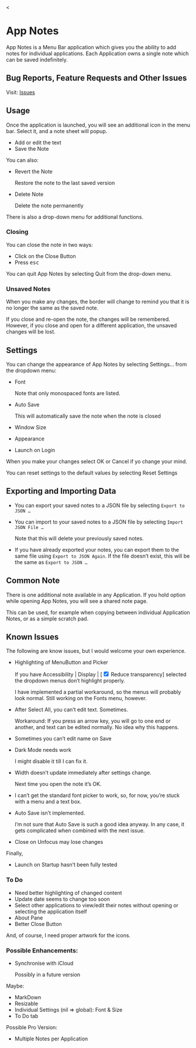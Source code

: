 <

# App Notes

App Notes is a Menu Bar application which gives you the ability to add notes for individual applications. Each Application owns a single note which can be saved indefinitely.

## Bug Reports, Feature Requests and Other Issues

Visit:  [Issues](https://github.com/manngo/app-notes-issues/issues)

## Usage

Once the application is launched, you will see an additional icon in the menu bar. Select it, and a note sheet will popup.

- Add or edit the text
- Save the Note

You can also:

- Revert the Note

	Restore the note to the last saved version
	
-	Delete Note

	Delete the note permanently

There is also a drop-down menu for additional functions.

###	Closing

You can close the note in two ways:

- Click on the Close Button
- Press <kbd>esc</kbd>

You can quit App Notes by selecting Quit from the drop-down menu.

###	Unsaved Notes

When you make any changes, the border will change to remind you that it is no longer the same as the saved note.

If you close and re-open the note, the changes will be remembered. However, if you close and open for a different application, the unsaved changes will be lost.

##	Settings

You can change the appearance of App Notes by selecting <span class="button">Settings…</span> from the dropdown menu:

-	Font

	Note that only monospaced fonts are listed.

-	Auto Save

	This will automatically save the note when the note is closed

-	Window Size

-	Appearance

-	Launch on Login

When you make your changes select <span class="button">OK</span> or <span class="button">Cancel</span> if yo change your mind.

You can reset settings to the default values by selecting <span class="button">Reset Settings</span>

##	Exporting and Importing Data

-	You can export your saved notes to a JSON file by selecting `Export to JSON …`

-	You can import to your saved notes to a JSON file by selecting `Import JSON File …`

	Note that this will delete your previously saved notes.
	
-	If you have already exported your notes, you can export them to the same file using `Export to JSON Again`. If the file doesn’t exist, this will be the same as `Export to JSON …`

##	Common Note

There is one additional note available in any Application. If you hold <span class="button">option</span> while opening App Notes, you will see a shared note page.

This can be used, for example when copying between individual Application Notes, or as a simple scratch pad.

##	Known Issues

The following are know issues, but I would welcome your own experience.

-	Highlighting of MenuButton and Picker

	If you have Accessibility | Display | [<input type="checkbox" checked> Reduce transparency] selected the dropdown menus don’t highlight properly.
	
	I have implemented a partial workaround, so the menus will probably look normal. Still working on the Fonts menu, however.

-	After Select All, you can’t edit text. Sometimes.

	Workaround: If you press an arrow key, you will go to one end or another, and text can be edited normally. No idea why this happens.

-	Sometimes you can’t edit name on Save

-	Dark Mode needs work

	I might disable it till I can fix it.

-	Width doesn’t update immediately after settings change.

	Next time you open the note it’s OK.

-	I can’t get the standard font picker to work, so, for now, you’re stuck with a menu and a text box.

-	Auto Save isn’t implemented.

	I’m not sure that Auto Save is such a good idea anyway. In any case, it gets complicated when combined with the next issue.

-	Close on Unfocus may lose changes

Finally,

-	Launch on Startup hasn’t been fully tested

### To Do

-	Need better highlighting of changed content
-	Update date seems to change too soon
-	Select other applications to view/edit their notes without opening or selecting the application itself
-	About Pane
-	Better Close Button

And, of course, I need proper artwork for the icons.

### Possible Enhancements:

-	Synchronise with iCloud

	Possibly in a future version

Maybe:

-	MarkDown
-	Resizable
-	Individual Settings (nil => global): Font & Size
-	To Do tab

Possible Pro Version:

-	Multiple Notes per Application

